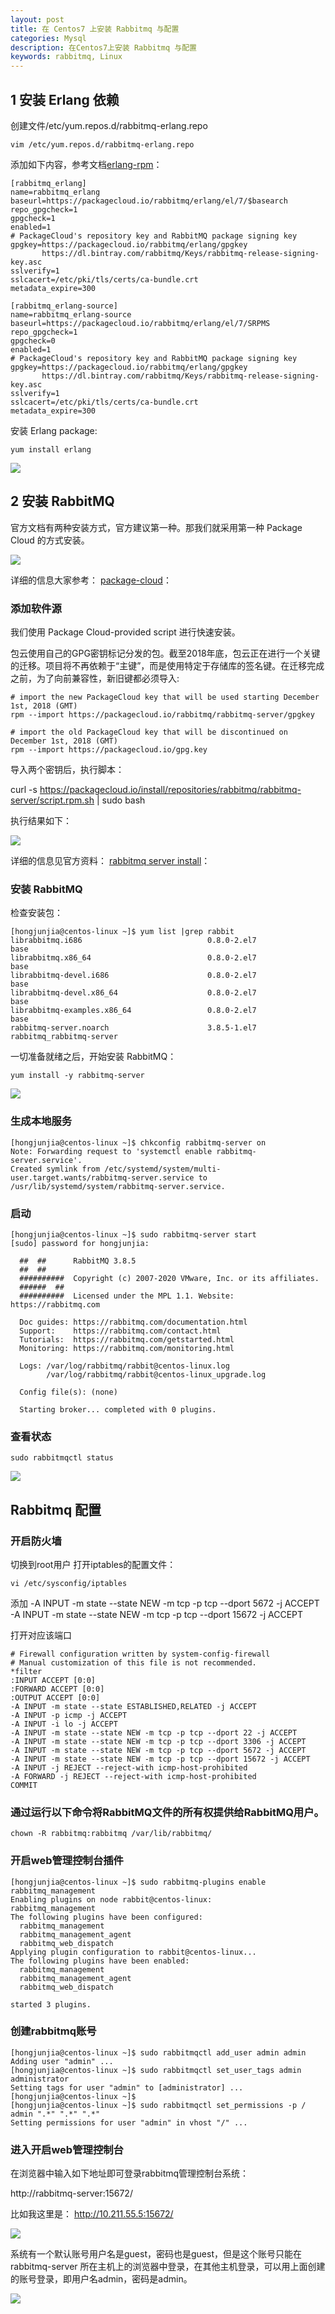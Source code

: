 ```yaml
---
layout: post
title: 在 Centos7 上安装 Rabbitmq 与配置
categories: Mysql
description: 在Centos7上安装 Rabbitmq 与配置
keywords: rabbitmq, Linux
---
```


## 1 安装 Erlang 依赖

创建文件/etc/yum.repos.d/rabbitmq-erlang.repo

```
vim /etc/yum.repos.d/rabbitmq-erlang.repo
```

添加如下内容，参考文档[erlang-rpm](https://github.com/rabbitmq/erlang-rpm)：

```
[rabbitmq_erlang]
name=rabbitmq_erlang
baseurl=https://packagecloud.io/rabbitmq/erlang/el/7/$basearch
repo_gpgcheck=1
gpgcheck=1
enabled=1
# PackageCloud's repository key and RabbitMQ package signing key
gpgkey=https://packagecloud.io/rabbitmq/erlang/gpgkey
       https://dl.bintray.com/rabbitmq/Keys/rabbitmq-release-signing-key.asc
sslverify=1
sslcacert=/etc/pki/tls/certs/ca-bundle.crt
metadata_expire=300

[rabbitmq_erlang-source]
name=rabbitmq_erlang-source
baseurl=https://packagecloud.io/rabbitmq/erlang/el/7/SRPMS
repo_gpgcheck=1
gpgcheck=0
enabled=1
# PackageCloud's repository key and RabbitMQ package signing key
gpgkey=https://packagecloud.io/rabbitmq/erlang/gpgkey
       https://dl.bintray.com/rabbitmq/Keys/rabbitmq-release-signing-key.asc
sslverify=1
sslcacert=/etc/pki/tls/certs/ca-bundle.crt
metadata_expire=300
```

安装 Erlang package:
```
yum install erlang
```

![](/images/posts/rabbitmq/rabbitmq1.png)




## 2 安装 RabbitMQ

官方文档有两种安装方式，官方建议第一种。那我们就采用第一种 Package Cloud 的方式安装。

![](/images/posts/rabbitmq/rabbitmq2.png)

详细的信息大家参考：
[package-cloud](https://www.rabbitmq.com/install-rpm.html#package-cloud)：

### 添加软件源


我们使用 Package Cloud-provided script 进行快速安装。


包云使用自己的GPG密钥标记分发的包。截至2018年底，包云正在进行一个关键的迁移。项目将不再依赖于“主键”，而是使用特定于存储库的签名键。在迁移完成之前，为了向前兼容性，新旧键都必须导入:

```
# import the new PackageCloud key that will be used starting December 1st, 2018 (GMT)
rpm --import https://packagecloud.io/rabbitmq/rabbitmq-server/gpgkey

# import the old PackageCloud key that will be discontinued on December 1st, 2018 (GMT)
rpm --import https://packagecloud.io/gpg.key
```


导入两个密钥后，执行脚本：

curl -s https://packagecloud.io/install/repositories/rabbitmq/rabbitmq-server/script.rpm.sh | sudo bash

执行结果如下：

![](/images/posts/rabbitmq/rabbitmq3.png)

详细的信息见官方资料：
[rabbitmq server install](https://packagecloud.io/rabbitmq/rabbitmq-server/install)：


### 安装 RabbitMQ

检查安装包：

```
[hongjunjia@centos-linux ~]$ yum list |grep rabbit
librabbitmq.i686                            0.8.0-2.el7                base     
librabbitmq.x86_64                          0.8.0-2.el7                base     
librabbitmq-devel.i686                      0.8.0-2.el7                base     
librabbitmq-devel.x86_64                    0.8.0-2.el7                base     
librabbitmq-examples.x86_64                 0.8.0-2.el7                base     
rabbitmq-server.noarch                      3.8.5-1.el7                rabbitmq_rabbitmq-server
```

一切准备就绪之后，开始安装 RabbitMQ：

```
yum install -y rabbitmq-server
```

![](/images/posts/rabbitmq/rabbitmq4.png)



### 生成本地服务

```
[hongjunjia@centos-linux ~]$ chkconfig rabbitmq-server on
Note: Forwarding request to 'systemctl enable rabbitmq-server.service'.
Created symlink from /etc/systemd/system/multi-user.target.wants/rabbitmq-server.service to /usr/lib/systemd/system/rabbitmq-server.service.
```

### 启动

```
[hongjunjia@centos-linux ~]$ sudo rabbitmq-server start
[sudo] password for hongjunjia: 

  ##  ##      RabbitMQ 3.8.5
  ##  ##
  ##########  Copyright (c) 2007-2020 VMware, Inc. or its affiliates.
  ######  ##
  ##########  Licensed under the MPL 1.1. Website: https://rabbitmq.com

  Doc guides: https://rabbitmq.com/documentation.html
  Support:    https://rabbitmq.com/contact.html
  Tutorials:  https://rabbitmq.com/getstarted.html
  Monitoring: https://rabbitmq.com/monitoring.html

  Logs: /var/log/rabbitmq/rabbit@centos-linux.log
        /var/log/rabbitmq/rabbit@centos-linux_upgrade.log

  Config file(s): (none)

  Starting broker... completed with 0 plugins.
```


### 查看状态
```
sudo rabbitmqctl status
```

![](/images/posts/rabbitmq/rabbitmq5.png)

## Rabbitmq 配置

### 开启防火墙

切换到root用户 打开iptables的配置文件：
```
vi /etc/sysconfig/iptables
```

添加 
-A INPUT -m state --state NEW -m tcp -p tcp --dport 5672 -j ACCEPT
-A INPUT -m state --state NEW -m tcp -p tcp --dport 15672 -j ACCEPT

打开对应该端口

```
# Firewall configuration written by system-config-firewall
# Manual customization of this file is not recommended.
*filter
:INPUT ACCEPT [0:0]
:FORWARD ACCEPT [0:0]
:OUTPUT ACCEPT [0:0]
-A INPUT -m state --state ESTABLISHED,RELATED -j ACCEPT
-A INPUT -p icmp -j ACCEPT
-A INPUT -i lo -j ACCEPT
-A INPUT -m state --state NEW -m tcp -p tcp --dport 22 -j ACCEPT
-A INPUT -m state --state NEW -m tcp -p tcp --dport 3306 -j ACCEPT
-A INPUT -m state --state NEW -m tcp -p tcp --dport 5672 -j ACCEPT
-A INPUT -m state --state NEW -m tcp -p tcp --dport 15672 -j ACCEPT
-A INPUT -j REJECT --reject-with icmp-host-prohibited
-A FORWARD -j REJECT --reject-with icmp-host-prohibited
COMMIT
```


### 通过运行以下命令将RabbitMQ文件的所有权提供给RabbitMQ用户。
```
chown -R rabbitmq:rabbitmq /var/lib/rabbitmq/
```


### 开启web管理控制台插件

```
[hongjunjia@centos-linux ~]$ sudo rabbitmq-plugins enable rabbitmq_management
Enabling plugins on node rabbit@centos-linux:
rabbitmq_management
The following plugins have been configured:
  rabbitmq_management
  rabbitmq_management_agent
  rabbitmq_web_dispatch
Applying plugin configuration to rabbit@centos-linux...
The following plugins have been enabled:
  rabbitmq_management
  rabbitmq_management_agent
  rabbitmq_web_dispatch

started 3 plugins.
```

### 创建rabbitmq账号

```
[hongjunjia@centos-linux ~]$ sudo rabbitmqctl add_user admin admin
Adding user "admin" ...
[hongjunjia@centos-linux ~]$ sudo rabbitmqctl set_user_tags admin administrator
Setting tags for user "admin" to [administrator] ...
[hongjunjia@centos-linux ~]$ 
[hongjunjia@centos-linux ~]$ sudo rabbitmqctl set_permissions -p / admin ".*" ".*" ".*"
Setting permissions for user "admin" in vhost "/" ...
```


### 进入开启web管理控制台

在浏览器中输入如下地址即可登录rabbitmq管理控制台系统：

http://rabbitmq-server:15672/

比如我这里是：
http://10.211.55.5:15672/

![](/images/posts/rabbitmq/rabbitmq6.png)


系统有一个默认账号用户名是guest，密码也是guest，但是这个账号只能在 rabbitmq-server 所在主机上的浏览器中登录，在其他主机登录，可以用上面创建的账号登录，即用户名admin，密码是admin。


![](/images/posts/rabbitmq/rabbitmq7.png)
